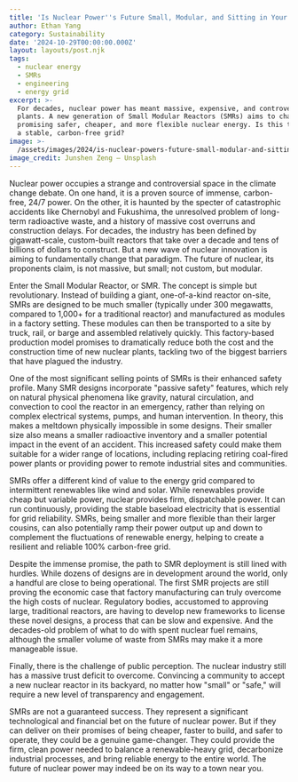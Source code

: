 ```yaml
---
title: 'Is Nuclear Power''s Future Small, Modular, and Sitting in Your Town?'
author: Ethan Yang
category: Sustainability
date: '2024-10-29T00:00:00.000Z'
layout: layouts/post.njk
tags:
  - nuclear energy
  - SMRs
  - engineering
  - energy grid
excerpt: >-
  For decades, nuclear power has meant massive, expensive, and controversial
  plants. A new generation of Small Modular Reactors (SMRs) aims to change that,
  promising safer, cheaper, and more flexible nuclear energy. Is this the key to
  a stable, carbon-free grid?
image: >-
  /assets/images/2024/is-nuclear-powers-future-small-modular-and-sitting-in-your-town.jpg
image_credit: Junshen Zeng — Unsplash
---
```


Nuclear power occupies a strange and controversial space in the climate change debate. On one hand, it is a proven source of immense, carbon-free, 24/7 power. On the other, it is haunted by the specter of catastrophic accidents like Chernobyl and Fukushima, the unresolved problem of long-term radioactive waste, and a history of massive cost overruns and construction delays. For decades, the industry has been defined by gigawatt-scale, custom-built reactors that take over a decade and tens of billions of dollars to construct. But a new wave of nuclear innovation is aiming to fundamentally change that paradigm. The future of nuclear, its proponents claim, is not massive, but small; not custom, but modular.

Enter the Small Modular Reactor, or SMR. The concept is simple but revolutionary. Instead of building a giant, one-of-a-kind reactor on-site, SMRs are designed to be much smaller (typically under 300 megawatts, compared to 1,000+ for a traditional reactor) and manufactured as modules in a factory setting. These modules can then be transported to a site by truck, rail, or barge and assembled relatively quickly. This factory-based production model promises to dramatically reduce both the cost and the construction time of new nuclear plants, tackling two of the biggest barriers that have plagued the industry.

One of the most significant selling points of SMRs is their enhanced safety profile. Many SMR designs incorporate "passive safety" features, which rely on natural physical phenomena like gravity, natural circulation, and convection to cool the reactor in an emergency, rather than relying on complex electrical systems, pumps, and human intervention. In theory, this makes a meltdown physically impossible in some designs. Their smaller size also means a smaller radioactive inventory and a smaller potential impact in the event of an accident. This increased safety could make them suitable for a wider range of locations, including replacing retiring coal-fired power plants or providing power to remote industrial sites and communities.

SMRs offer a different kind of value to the energy grid compared to intermittent renewables like wind and solar. While renewables provide cheap but variable power, nuclear provides firm, dispatchable power. It can run continuously, providing the stable baseload electricity that is essential for grid reliability. SMRs, being smaller and more flexible than their larger cousins, can also potentially ramp their power output up and down to complement the fluctuations of renewable energy, helping to create a resilient and reliable 100% carbon-free grid.

Despite the immense promise, the path to SMR deployment is still lined with hurdles. While dozens of designs are in development around the world, only a handful are close to being operational. The first SMR projects are still proving the economic case that factory manufacturing can truly overcome the high costs of nuclear. Regulatory bodies, accustomed to approving large, traditional reactors, are having to develop new frameworks to license these novel designs, a process that can be slow and expensive. And the decades-old problem of what to do with spent nuclear fuel remains, although the smaller volume of waste from SMRs may make it a more manageable issue.

Finally, there is the challenge of public perception. The nuclear industry still has a massive trust deficit to overcome. Convincing a community to accept a new nuclear reactor in its backyard, no matter how "small" or "safe," will require a new level of transparency and engagement.

SMRs are not a guaranteed success. They represent a significant technological and financial bet on the future of nuclear power. But if they can deliver on their promises of being cheaper, faster to build, and safer to operate, they could be a genuine game-changer. They could provide the firm, clean power needed to balance a renewable-heavy grid, decarbonize industrial processes, and bring reliable energy to the entire world. The future of nuclear power may indeed be on its way to a town near you.

